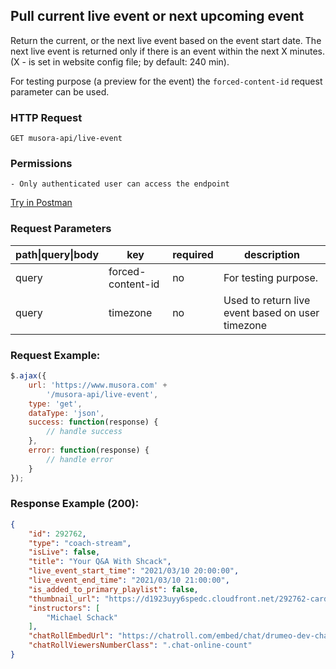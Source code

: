 ## Pull current live event or next upcoming event

Return the current, or the next live event based on the event start date. The next live event is returned only if there is an event within the next X minutes. (X - is set in website config file; by default: 240 min).

For testing purpose (a preview for the event) the `forced-content-id` request parameter can be used.

### HTTP Request
`GET musora-api/live-event`


### Permissions
    - Only authenticated user can access the endpoint

[Try in Postman](https://www.postman.com/red-shadow-611407/workspace/staging-drumeo-with-musora-api/request/9725390-35138923-5c9d-4c79-9869-2bcb85625824)

### Request Parameters

| path\|query\|body|  key                |  required |  description           |
|------------------|---------------------|-----------|------------------------|
| query            |  forced-content-id  |  no       |  For testing purpose.
| query            |  timezone           |  no       |  Used to return live event based on user timezone                 |


### Request Example:

```js
$.ajax({
    url: 'https://www.musora.com' +
        '/musora-api/live-event',
    type: 'get',
    dataType: 'json',
    success: function(response) {
        // handle success
    },
    error: function(response) {
        // handle error
    }
});
```

### Response Example (200):
```json
{
    "id": 292762,
    "type": "coach-stream",
    "isLive": false,
    "title": "Your Q&A With Shcack",
    "live_event_start_time": "2021/03/10 20:00:00",
    "live_event_end_time": "2021/03/10 21:00:00",
    "is_added_to_primary_playlist": false,
    "thumbnail_url": "https://d1923uyy6spedc.cloudfront.net/292762-card-thumbnail-1614107005.png",
    "instructors": [
        "Michael Schack"
    ],
    "chatRollEmbedUrl": "https://chatroll.com/embed/chat/drumeo-dev-chat?id=enabv2muCjJ&platform=php&uid=149628&uname=Roxana+R&ulink=https://staging.drumeo.com/laravel/public/members/profile/149628&upic=https://dzryyo1we6bm3.cloudfront.net/avatars/Screenshot_20210223-123705-1614849346-149628.jpg&ismod=1&sig=51c2f9a2cbc5a10a86be8cc68c602d78",
    "chatRollViewersNumberClass": ".chat-online-count"
}
```